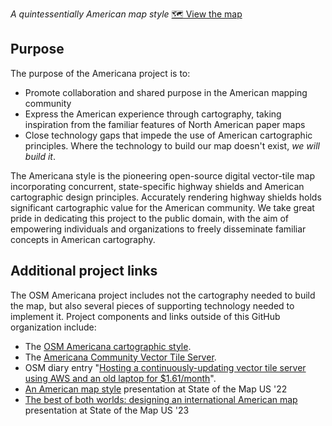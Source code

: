 _A quintessentially American map style_ [🗺 View the map](https://americanamap.org/)
## Purpose
The purpose of the Americana project is to:

- Promote collaboration and shared purpose in the American mapping community
- Express the American experience through cartography, taking inspiration from the familiar features of North American paper maps
- Close technology gaps that impede the use of American cartographic principles. Where the technology to build our map doesn't exist, _we will build it_.

The Americana style is the pioneering open-source digital vector-tile map incorporating concurrent, state-specific highway shields and American cartographic design principles. Accurately rendering highway shields holds significant cartographic value for the American community. We take great pride in dedicating this project to the public domain, with the aim of empowering individuals and organizations to freely disseminate familiar concepts in American cartography.

## Additional project links

The OSM Americana project includes not the cartography needed to build the map, but also several pieces of supporting technology needed to implement it. Project components and links outside of this GitHub organization include:
* The [OSM Americana cartographic style](https://github.com/osm-americana/openstreetmap-americana).
* The [Americana Community Vector Tile Server](https://tile.ourmap.us/).
* OSM diary entry "[Hosting a continuously-updating vector tile server using AWS and an old laptop for $1.61/month](https://www.openstreetmap.org/user/ZeLonewolf/diary/402227)".
* [An American map style](https://www.youtube.com/watch?v=4T8FxOPlqXA&t=4s) presentation at State of the Map US '22
* [The best of both worlds: designing an international American map](https://wiki.openstreetmap.org/wiki/File:The_best_of_both_worlds.pdf) presentation at State of the Map US '23
